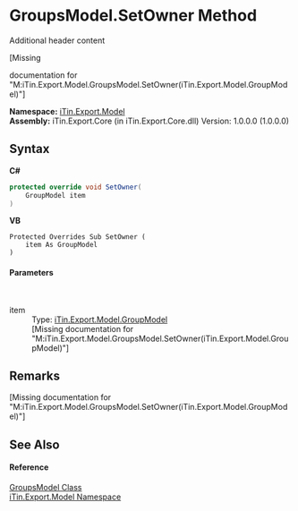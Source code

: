 # GroupsModel.SetOwner Method 
Additional header content 

\[Missing <summary> documentation for "M:iTin.Export.Model.GroupsModel.SetOwner(iTin.Export.Model.GroupModel)"\]

**Namespace:**&nbsp;<a href="N_iTin_Export_Model">iTin.Export.Model</a><br />**Assembly:**&nbsp;iTin.Export.Core (in iTin.Export.Core.dll) Version: 1.0.0.0 (1.0.0.0)

## Syntax

**C#**<br />
``` C#
protected override void SetOwner(
	GroupModel item
)
```

**VB**<br />
``` VB
Protected Overrides Sub SetOwner ( 
	item As GroupModel
)
```


#### Parameters
&nbsp;<dl><dt>item</dt><dd>Type: <a href="T_iTin_Export_Model_GroupModel">iTin.Export.Model.GroupModel</a><br />\[Missing <param name="item"/> documentation for "M:iTin.Export.Model.GroupsModel.SetOwner(iTin.Export.Model.GroupModel)"\]</dd></dl>

## Remarks
\[Missing <remarks> documentation for "M:iTin.Export.Model.GroupsModel.SetOwner(iTin.Export.Model.GroupModel)"\]

## See Also


#### Reference
<a href="T_iTin_Export_Model_GroupsModel">GroupsModel Class</a><br /><a href="N_iTin_Export_Model">iTin.Export.Model Namespace</a><br />
